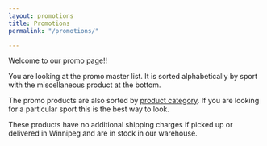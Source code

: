 ```yaml
---
layout: promotions
title: Promotions
permalink: "/promotions/"

---
```

Welcome to our promo page!!

You are looking at the promo master list. It is sorted alphabetically by sport with the miscellaneous product at the bottom.

The promo products are also sorted by [product category](https://balticathletics.com/products/). If you are looking for a particular sport this is the best way to look.

These products have no additional shipping charges if picked up or delivered in Winnipeg and are in stock in our warehouse.